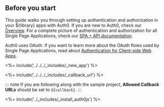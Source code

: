 ## Before you start

This guide walks you through setting up authentication and authorization in your ${library} apps with Auth0. If you are new to Auth0, check our [Overview](/overview). For a complete picture of authentication and authorization for all Single Page Applications, check our [SPA + API documentation](/architecture-scenarios/application/spa-api).

Auth0 uses OAuth. If you want to learn more about the OAuth flows used by Single Page Applications, read about [Authentication for Client-side Web Apps](/application-auth/current/client-side-web).

<%= include('../../../_includes/_new_app') %>

<%= include('../../../_includes/_callback_url') %>

::: note
If you are following along with the sample project,  **Allowed Callback URLs** should be set to `${callback}`.
:::

<%= include('../_includes/_install_auth0js') %>
